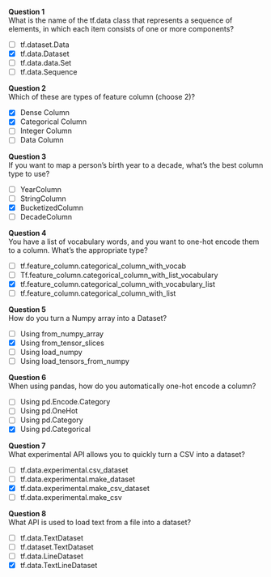 **Question 1**<br>
What is the name of the tf.data class that represents a sequence of elements, in which each item consists of one or more components?
- [ ] tf.dataset.Data
- [x] tf.data.Dataset
- [ ] tf.data.data.Set
- [ ] tf.data.Sequence

**Question 2**<br>
Which of these are types of feature column (choose 2)?
- [x] Dense Column
- [x] Categorical Column
- [ ] Integer Column
- [ ] Data Column

**Question 3**<br>
If you want to map a person’s birth year to a decade, what’s the best column type to use?
- [ ] YearColumn
- [ ] StringColumn
- [x] BucketizedColumn
- [ ] DecadeColumn

**Question 4**<br>
You have a list of vocabulary words, and you want to one-hot encode them to a column. What’s the appropriate type?
- [ ] tf.feature_column.categorical_column_with_vocab  
- [ ] Tf.feature_column.categorical_column_with_list_vocabulary
- [x] tf.feature_column.categorical_column_with_vocabulary_list
- [ ] tf.feature_column.categorical_column_with_list  

**Question 5**<br>
How do you turn a Numpy array into a Dataset?
- [ ] Using from_numpy_array
- [x] Using from_tensor_slices
- [ ] Using load_numpy
- [ ] Using load_tensors_from_numpy

**Question 6**<br>
When using pandas, how do you automatically one-hot encode a column?
- [ ] Using pd.Encode.Category
- [ ] Using pd.OneHot
- [ ] Using pd.Category
- [x] Using pd.Categorical

**Question 7**<br>
What experimental API allows you to quickly turn a CSV into a dataset?
- [ ] tf.data.experimental.csv_dataset
- [ ] tf.data.experimental.make_dataset
- [x] tf.data.experimental.make_csv_dataset
- [ ] tf.data.experimental.make_csv

**Question 8**<br>
What API is used to load text from a file into a dataset?
- [ ] tf.data.TextDataset
- [ ] tf.dataset.TextDataset
- [ ] tf.data.LineDataset
- [x] tf.data.TextLineDataset
